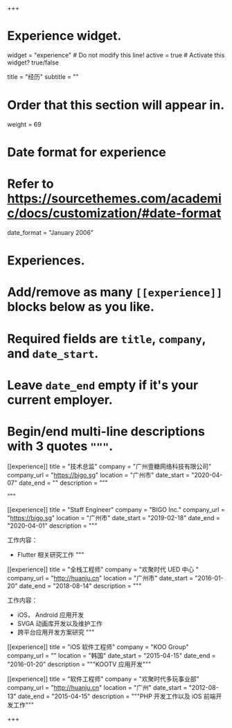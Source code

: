 +++
# Experience widget.
widget = "experience"  # Do not modify this line!
active = true  # Activate this widget? true/false

title = "经历"
subtitle = ""

# Order that this section will appear in.
weight = 69

# Date format for experience
#   Refer to https://sourcethemes.com/academic/docs/customization/#date-format
date_format = "January 2006"

# Experiences.
#   Add/remove as many `[[experience]]` blocks below as you like.
#   Required fields are `title`, `company`, and `date_start`.
#   Leave `date_end` empty if it's your current employer.
#   Begin/end multi-line descriptions with 3 quotes `"""`.
[[experience]]
  title = "技术总监"
  company = "广州壹糖网络科技有限公司"
  company_url = "https://bigo.sg"
  location = "广州市"
  date_start = "2020-04-07"
  date_end = ""
  description = """

  """

[[experience]]
  title = "Staff Engineer"
  company = "BIGO Inc."
  company_url = "https://bigo.sg"
  location = "广州市"
  date_start = "2019-02-18"
  date_end = "2020-04-01"
  description = """

  工作内容：

  * Flutter 相关研究工作
  """

[[experience]]
  title = "全栈工程师"
  company = "欢聚时代 UED 中心 "
  company_url = "http://huanju.cn"
  location = "广州市"
  date_start = "2016-01-20"
  date_end = "2018-08-14"
  description = """

  工作内容：

  * iOS， Android 应用开发
  * SVGA 动画库开发以及维护工作
  * 跨平台应用开发方案研究
  """

[[experience]]
  title = "iOS 软件工程师"
  company = "KOO Group"
  company_url = ""
  location = "韩国"
  date_start = "2015-04-15"
  date_end = "2016-01-20"
  description = """KOOTV 应用开发"""

[[experience]]
  title = "软件工程师"
  company = "欢聚时代多玩事业部"
  company_url = "http://huanju.cn"
  location = "广州"
  date_start = "2012-08-13"
  date_end = "2015-04-15"
  description = """PHP 开发工作以及 iOS 前端开发工作"""

+++
